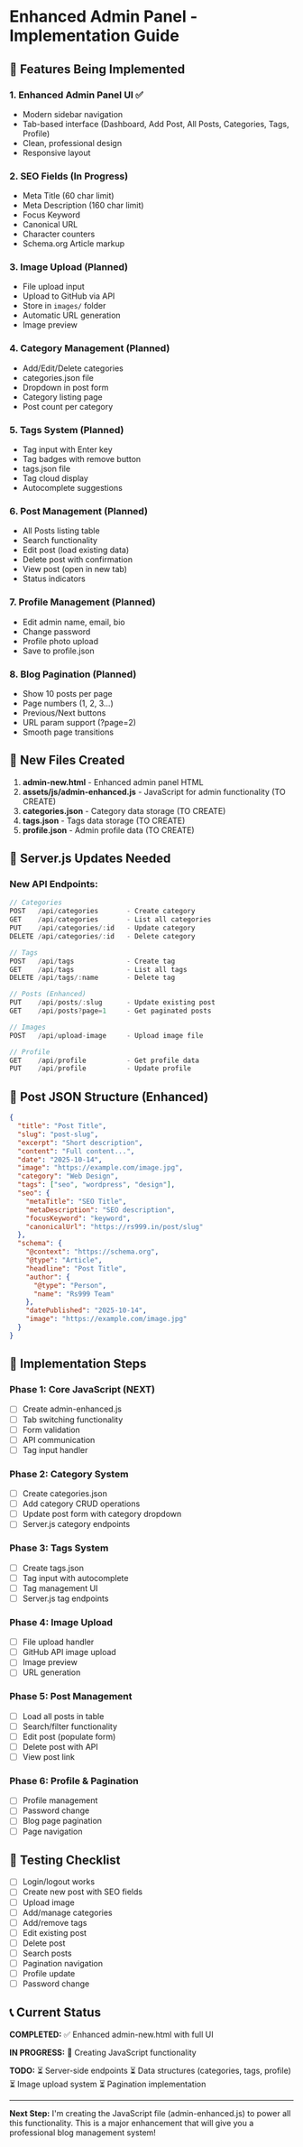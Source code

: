 # Enhanced Admin Panel - Implementation Guide

## 🎯 Features Being Implemented

### 1. **Enhanced Admin Panel UI** ✅
- Modern sidebar navigation
- Tab-based interface (Dashboard, Add Post, All Posts, Categories, Tags, Profile)
- Clean, professional design
- Responsive layout

### 2. **SEO Fields** (In Progress)
- Meta Title (60 char limit)
- Meta Description (160 char limit)
- Focus Keyword
- Canonical URL
- Character counters
- Schema.org Article markup

### 3. **Image Upload** (Planned)
- File upload input
- Upload to GitHub via API
- Store in `images/` folder
- Automatic URL generation
- Image preview

### 4. **Category Management** (Planned)
- Add/Edit/Delete categories
- categories.json file
- Dropdown in post form
- Category listing page
- Post count per category

### 5. **Tags System** (Planned)
- Tag input with Enter key
- Tag badges with remove button
- tags.json file
- Tag cloud display
- Autocomplete suggestions

### 6. **Post Management** (Planned)
- All Posts listing table
- Search functionality
- Edit post (load existing data)
- Delete post with confirmation
- View post (open in new tab)
- Status indicators

### 7. **Profile Management** (Planned)
- Edit admin name, email, bio
- Change password
- Profile photo upload
- Save to profile.json

### 8. **Blog Pagination** (Planned)
- Show 10 posts per page
- Page numbers (1, 2, 3...)
- Previous/Next buttons
- URL param support (?page=2)
- Smooth page transitions

## 📁 New Files Created

1. **admin-new.html** - Enhanced admin panel HTML
2. **assets/js/admin-enhanced.js** - JavaScript for admin functionality (TO CREATE)
3. **categories.json** - Category data storage (TO CREATE)
4. **tags.json** - Tags data storage (TO CREATE)
5. **profile.json** - Admin profile data (TO CREATE)

## 🔧 Server.js Updates Needed

### New API Endpoints:

```javascript
// Categories
POST   /api/categories       - Create category
GET    /api/categories       - List all categories
PUT    /api/categories/:id   - Update category
DELETE /api/categories/:id   - Delete category

// Tags
POST   /api/tags             - Create tag
GET    /api/tags             - List all tags
DELETE /api/tags/:name       - Delete tag

// Posts (Enhanced)
PUT    /api/posts/:slug      - Update existing post
GET    /api/posts?page=1     - Get paginated posts

// Images
POST   /api/upload-image     - Upload image file

// Profile
GET    /api/profile          - Get profile data
PUT    /api/profile          - Update profile
```

## 📝 Post JSON Structure (Enhanced)

```json
{
  "title": "Post Title",
  "slug": "post-slug",
  "excerpt": "Short description",
  "content": "Full content...",
  "date": "2025-10-14",
  "image": "https://example.com/image.jpg",
  "category": "Web Design",
  "tags": ["seo", "wordpress", "design"],
  "seo": {
    "metaTitle": "SEO Title",
    "metaDescription": "SEO description",
    "focusKeyword": "keyword",
    "canonicalUrl": "https://rs999.in/post/slug"
  },
  "schema": {
    "@context": "https://schema.org",
    "@type": "Article",
    "headline": "Post Title",
    "author": {
      "@type": "Person",
      "name": "Rs999 Team"
    },
    "datePublished": "2025-10-14",
    "image": "https://example.com/image.jpg"
  }
}
```

## 🚀 Implementation Steps

### Phase 1: Core JavaScript (NEXT)
- [ ] Create admin-enhanced.js
- [ ] Tab switching functionality
- [ ] Form validation
- [ ] API communication
- [ ] Tag input handler

### Phase 2: Category System
- [ ] Create categories.json
- [ ] Add category CRUD operations
- [ ] Update post form with category dropdown
- [ ] Server.js category endpoints

### Phase 3: Tags System
- [ ] Create tags.json
- [ ] Tag input with autocomplete
- [ ] Tag management UI
- [ ] Server.js tag endpoints

### Phase 4: Image Upload
- [ ] File upload handler
- [ ] GitHub API image upload
- [ ] Image preview
- [ ] URL generation

### Phase 5: Post Management
- [ ] Load all posts in table
- [ ] Search/filter functionality
- [ ] Edit post (populate form)
- [ ] Delete post with API
- [ ] View post link

### Phase 6: Profile & Pagination
- [ ] Profile management
- [ ] Password change
- [ ] Blog page pagination
- [ ] Page navigation

## 🧪 Testing Checklist

- [ ] Login/logout works
- [ ] Create new post with SEO fields
- [ ] Upload image
- [ ] Add/manage categories
- [ ] Add/remove tags
- [ ] Edit existing post
- [ ] Delete post
- [ ] Search posts
- [ ] Pagination navigation
- [ ] Profile update
- [ ] Password change

## 📞 Current Status

**COMPLETED:**
✅ Enhanced admin-new.html with full UI

**IN PROGRESS:**
🔄 Creating JavaScript functionality

**TODO:**
⏳ Server-side endpoints
⏳ Data structures (categories, tags, profile)
⏳ Image upload system
⏳ Pagination implementation

---

**Next Step:** I'm creating the JavaScript file (admin-enhanced.js) to power all this functionality. This is a major enhancement that will give you a professional blog management system!
